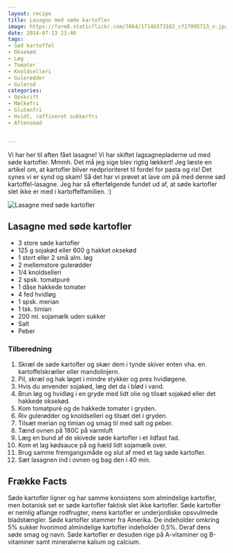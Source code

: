 ```yaml
---
layout: recipe
title: Lasagne med søde kartofler
image: https://farm8.staticflickr.com/7664/17146573182_cf27095713_n.jpg
date: 2014-07-13 23:40
tags:
- Sød kartoffel
- Oksekød
- Løg
- Tomater
- Knoldselleri
- Gulerødder 
- Gulerod
categories:
- Opskrift
- Mælkefri
- Glutenfri
- Hvidt, raffineret sukkerfri
- Aftensmad


---
```


Vi har her til aften fået lasagne! Vi har skiftet lagsagnepladerne ud med søde kartofler. Mmmh. Det må jeg sige blev rigtig lækkert! Jeg læste en artikel om, at kartofler bliver nedprioriteret til fordel for pasta og ris! Det synes vi er synd og skam! Så det har vi prøvet at lave om på med denne sød kartoffel-lasagne. Jeg har så efterfølgende fundet ud af, at søde kartofler slet ikke er med i kartoffelfamilien. :)


![Lasagne med søde kartofler](https://farm8.staticflickr.com/7664/17146573182_cf27095713_z.jpg)


## Lasagne med søde kartofler 
- 3 store søde kartofler
- 125 g sojakød eller 600 g hakket oksekød
- 1 stort eller 2 små alm. løg
- 2 mellemstore gulerødder
- 1/4 knoldselleri
- 2 spsk. tomatpuré
- 1 dåse hakkede tomater
- 4 fed hvidløg
- 1 spsk. merian
- 1 tsk. timian
- 200 ml. sojamælk uden sukker
- Salt
- Peber



### Tilberedning
1. Skræl de søde kartofler og skær dem i tynde skiver enten vha. en kartoffelskræller eller mandolinjern.
2. Pil, skræl og hak løget i mindre stykker og pres hvidløgene.
3. Hvis du anvender sojakød, læg det da i blød i vand.
4. Brun løg og hvidløg i en gryde med lidt olie og tilsæt sojakød eller det hakkede oksekød.
5. Kom tomatpuré og de hakkede tomater i gryden.
6. Riv gulerødder og knoldselleri og tilsæt det i gryden.
7. Tilsæt merian og timian og smag til med salt og peber.
8. Tænd ovnen på 180C på varmluft
9. Læg en bund af de skivede søde kartofler i et ildfast fad.
10. Kom et lag kødsauce på og hæld lidt sojamælk over.
11. Brug samme fremgangsmåde og slut af med et lag søde kartofler. 
12. Sæt lasagnen ind i ovnen og bag den i 40 min.









## Frække Facts
Søde kartofler ligner og har samme konsistens som almindelige kartofler, men botanisk set er søde kartofler faktisk slet ikke kartofler. Søde kartofler er nemlig aflange rodfrugter, mens kartofler er underjordiske opsvulmede bladstængler. Søde kartofler stammer fra Amerika. De indeholder omkring 5% sukker hvorimod almindelige kartofler indeholder 0,5%. Deraf dens søde smag og navn. Søde kartofler er desuden rige på A-vitaminer og B-vitaminer samt mineralerne kalium og calcium. 